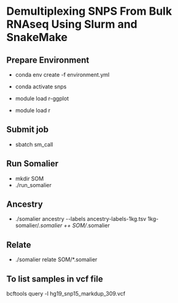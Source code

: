# Demultiplexing SNPS From Bulk RNAseq Using Slurm and SnakeMake


## Prepare Environment
- conda env create -f environment.yml

- conda activate snps
- module load r-ggplot
- module load r

## Submit job
- sbatch sm_call

## Run Somalier
- mkdir SOM
- ./run_somalier

## Ancestry
- ./somalier ancestry --labels ancestry-labels-1kg.tsv 1kg-somalier/*.somalier ++ SOM/*.somalier

## Relate
- ./somalier relate SOM/*.somalier


## To list samples in vcf file
bcftools query -l hg19_snp15_markdup_309.vcf

